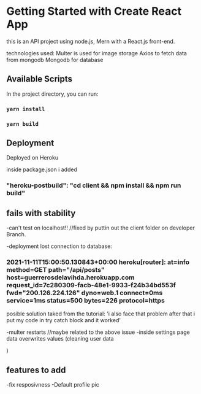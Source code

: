 # Getting Started with Create React App

this is an API project using node.js, Mern with a React.js front-end.

technologies used:
Multer is used for image storage
Axios to fetch data from mongodb
Mongodb for database

## Available Scripts

In the project directory, you can run:

### `yarn install`

### `yarn build`

## Deployment

Deployed on Heroku

inside package.json i added

### "heroku-postbuild": "cd client && npm install && npm run build"

## fails with stability

-can't test on localhost!!
//fixed by puttin out the client folder on developer Branch.

-deployment lost connection to database:

### 2021-11-11T15:00:50.130843+00:00 heroku[router]: at=info method=GET path="/api/posts" host=guerrerosdelavihda.herokuapp.com request_id=7c280309-facb-48e1-9933-f24b34bd553f fwd="200.126.224.126" dyno=web.1 connect=0ms service=1ms status=500 bytes=226 protocol=https

posible solution taked from the tutorial:
'i also face that problem after that i put my code in try catch block and it worked'

-multer restarts
//maybe related to the above issue
-inside settings page data overwrites values (cleaning user data

)

## features to add

-fix resposivness
-Default profile pic
